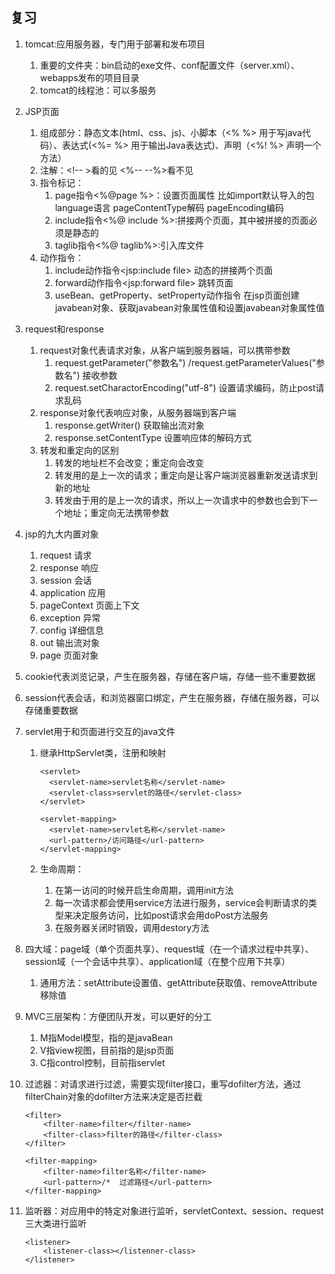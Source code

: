 ## 复习

1. tomcat:应用服务器，专门用于部署和发布项目

   1. 重要的文件夹：bin启动的exe文件、conf配置文件（server.xml）、webapps发布的项目目录
   2. tomcat的线程池：可以多服务

2. JSP页面

   1. 组成部分：静态文本(html、css、js)、小脚本（<%  %> 用于写java代码）、表达式(<%=   %>  用于输出Java表达式)、声明（<%! %> 声明一个方法）
   2. 注解：<!--   >看的见    <%-- --%>看不见
   3. 指令标记： 
      1. page指令<%@page %>：设置页面属性 比如import默认导入的包   language语言  pageContentType解码   pageEncoding编码
      2. include指令<%@ include  %>:拼接两个页面，其中被拼接的页面必须是静态的
      3. taglib指令<%@ taglib%>:引入库文件
   4. 动作指令：
      1. include动作指令<jsp:include file> 动态的拼接两个页面
      2. forward动作指令<jsp:forward file> 跳转页面
      3. useBean、getProperty、setProperty动作指令 在jsp页面创建javabean对象、获取javabean对象属性值和设置javabean对象属性值

3. request和response

   1. request对象代表请求对象，从客户端到服务器端，可以携带参数
      1. request.getParameter("参数名") /request.getParameterValues("参数名")   接收参数
      2. request.setCharactorEncoding("utf-8") 设置请求编码，防止post请求乱码
   2. response对象代表响应对象，从服务器端到客户端
      1. response.getWriter()  获取输出流对象
      2. response.setContentType   设置响应体的解码方式
   3. 转发和重定向的区别
      1. 转发的地址栏不会改变；重定向会改变
      2. 转发用的是上一次的请求；重定向是让客户端浏览器重新发送请求到新的地址
      3. 转发由于用的是上一次的请求，所以上一次请求中的参数也会到下一个地址；重定向无法携带参数

4. jsp的九大内置对象

   1. request 请求
   2. response 响应
   3. session 会话
   4. application 应用
   5. pageContext 页面上下文
   6. exception  异常
   7. config  详细信息
   8. out  输出流对象 
   9. page 页面对象

5. cookie代表浏览记录，产生在服务器，存储在客户端，存储一些不重要数据

6. session代表会话，和浏览器窗口绑定，产生在服务器，存储在服务器，可以存储重要数据

7. servlet用于和页面进行交互的java文件

   1. 继承HttpServlet类，注册和映射

      ```
      <servlet>
      	<servlet-name>servlet名称</servlet-name>
      	<servlet-class>servlet的路径</servlet-class>
      </servlet>
      
      <servlet-mapping>
      	<servlet-name>servlet名称</servlet-name>
      	<url-pattern>/访问路径</url-pattern>
      </servlet-mapping>
      ```

   2. 生命周期：
      1. 在第一访问的时候开启生命周期，调用init方法
      2. 每一次请求都会使用service方法进行服务，service会判断请求的类型来决定服务访问，比如post请求会用doPost方法服务
      3. 在服务器关闭时销毁，调用destory方法

8. 四大域：page域（单个页面共享）、request域（在一个请求过程中共享）、session域（一个会话中共享）、application域（在整个应用下共享）

   1. 通用方法：setAttribute设置值、getAttribute获取值、removeAttribute移除值

9. MVC三层架构：方便团队开发，可以更好的分工

   1. M指Model模型，指的是javaBean
   2. V指view视图，目前指的是jsp页面
   3. C指control控制，目前指servlet

10. 过滤器：对请求进行过滤，需要实现filter接口，重写dofilter方法，通过filterChain对象的dofilter方法来决定是否拦截

    ```
    <filter>
    	<filter-name>filter</filter-name>
    	<filter-class>filter的路径</filter-class>
    </filter>
    
    <filter-mapping>
    	<filter-name>filter名称</filter-name>
    	<url-pattern>/*  过滤路径</url-pattern>
    </filter-mapping>
    ```

    

11. 监听器：对应用中的特定对象进行监听，servletContext、session、request三大类进行监听

    ```
    <listener>
    	<listener-class></listenner-class>
    </listener>
    ```

    